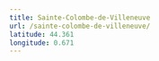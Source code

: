 ```yaml
---
title: Sainte-Colombe-de-Villeneuve
url: /sainte-colombe-de-villeneuve/
latitude: 44.361
longitude: 0.671
---
```

